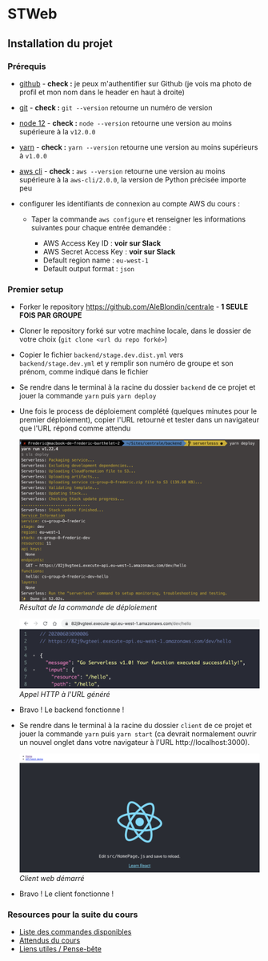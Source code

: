 # STWeb

## Installation du projet

### Prérequis

- [github](https://github.com) - **check :** je peux m'authentifier sur Github (je vois ma photo de profil et mon nom dans le header en haut à droite)
- [git](https://git-scm.com/book/en/v2/Getting-Started-Installing-Git) - **check :** `git --version` retourne un numéro de version
- [node 12](https://nodejs.org/en/download/) - **check :** `node --version` retourne une version au moins supérieure à la `v12.0.0`
- [yarn](https://yarnpkg.com/getting-started/install) - **check :** `yarn --version` retourne une version au moins supérieurs à `v1.0.0`
- [aws cli](https://docs.aws.amazon.com/cli/latest/userguide/install-cliv2.html) - **check :** `aws --version` retourne une version au moins supérieure à la `aws-cli/2.0.0`, la version de Python précisée importe peu
- configurer les identifiants de connexion au compte AWS du cours :

    - Taper la commande `aws configure` et renseigner les informations suivantes pour chaque entrée demandée :

        - AWS Access Key ID : **voir sur Slack**
        - AWS Secret Access Key : **voir sur Slack**
        - Default region name : `eu-west-1`
        - Default output format : `json`

### Premier setup

- Forker le repository https://github.com/AleBlondin/centrale - **1 SEULE FOIS PAR GROUPE**
- Cloner le repository forké sur votre machine locale, dans le dossier de votre choix (`git clone <url du repo forké>`)
- Copier le fichier `backend/stage.dev.dist.yml` vers `backend/stage.dev.yml` et y remplir son numéro de groupe et son prénom, comme indiqué dans le fichier
- Se rendre dans le terminal à la racine du dossier `backend` de ce projet et jouer la commande `yarn` puis `yarn deploy`
- Une fois le process de déploiement complété (quelques minutes pour le premier déploiement), copier l'URL retourné et tester dans un navigateur que l'URL répond comme attendu

    ![Résultat de la commande de déploiement](doc/assets/yarn_deploy.png)
    *Résultat de la commande de déploiement*

    ![Appel HTTP à l'URL généré](doc/assets/hello_return.png)
    *Appel HTTP à l'URL généré*

- Bravo ! Le backend fonctionne !
- Se rendre dans le terminal à la racine du dossier `client` de ce projet et jouer la commande `yarn` puis `yarn start` (ca devrait normalement ouvrir un nouvel onglet dans votre navigateur à l'URL http://localhost:3000).

    ![Client démarré](doc/assets/react_start.png)
    *Client web démarré*

- Bravo ! Le client fonctionne !

### Resources pour la suite du cours

- [Liste des commandes disponibles](doc/available_commands.md)
- [Attendus du cours](doc/expectations.md)
- [Liens utiles / Pense-bête](doc/useful_links.md)
